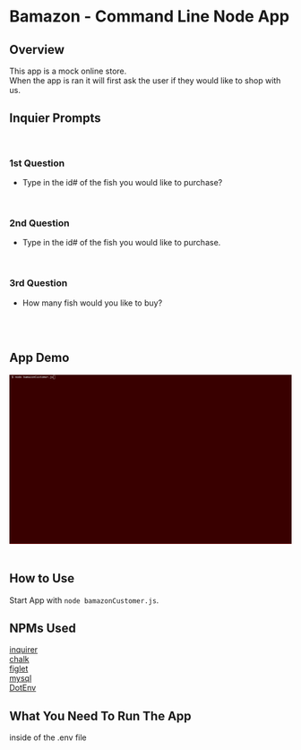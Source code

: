 # Bamazon - Command Line Node App

## Overview
This app is a mock online store. 
<br>
When the app is ran it will first ask the user if they would like to shop with us.
## Inquier Prompts
<br>

### 1st Question
* Type in the id# of the fish you would like to purchase?
<br>

### 2nd Question
* Type in the id# of the fish you would like to purchase.
<br>

### 3rd Question
* How many fish would you like to buy?
<br>
<br>

## App Demo

![](bamazon.gif)
<br>
<br>
## How to Use
Start App with `node bamazonCustomer.js`.

## NPMs Used
[inquirer](https://www.npmjs.com/package/i) 
<br>
[chalk](https://www.npmjs.com/package/chalk) 
<br>
[figlet](https://www.npmjs.com/package/figlet) 
<br>
[mysql](https://www.npmjs.com/package/mysql)
<br>
[DotEnv](https://www.npmjs.com/package/dotenv) 
<br>

## What You Need To Run The App

inside of the .env file
